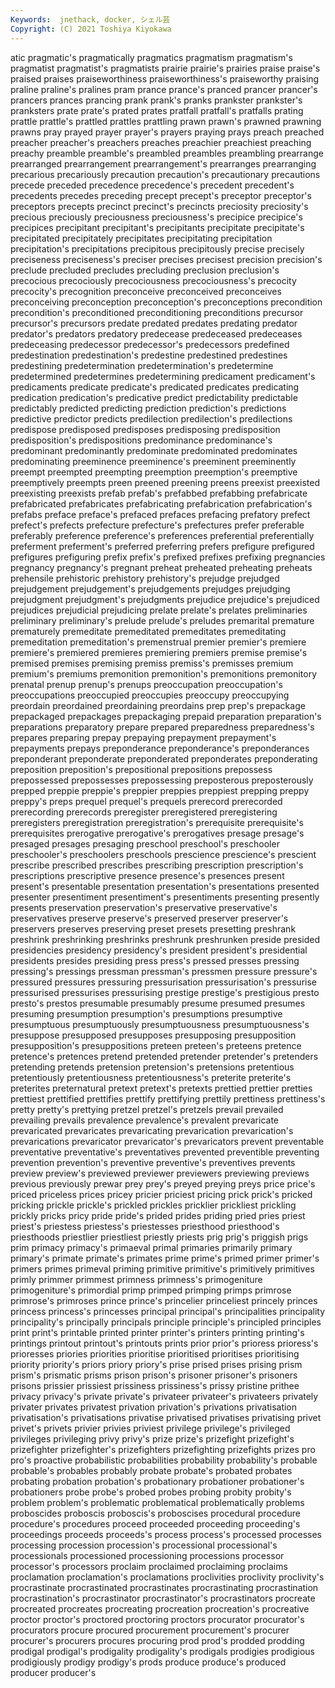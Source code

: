 ```yaml
---
Keywords:  jnethack, docker, シェル芸
Copyright: (C) 2021 Toshiya Kiyokawa
---
```

atic pragmatic's pragmatically pragmatics pragmatism pragmatism's pragmatist
pragmatist's pragmatists prairie prairie's prairies praise praise's praised praises praiseworthiness
praiseworthiness's praiseworthy praising praline praline's pralines pram prance prance's pranced
prancer prancer's prancers prances prancing prank prank's pranks prankster prankster's
pranksters prate prate's prated prates pratfall pratfall's pratfalls prating prattle
prattle's prattled prattles prattling prawn prawn's prawned prawning prawns pray
prayed prayer prayer's prayers praying prays preach preached preacher preacher's
preachers preaches preachier preachiest preaching preachy preamble preamble's preambled preambles
preambling prearrange prearranged prearrangement prearrangement's prearranges prearranging precarious precariously precaution
precaution's precautionary precautions precede preceded precedence precedence's precedent precedent's precedents
precedes preceding precept precept's preceptor preceptor's preceptors precepts precinct precinct's
precincts preciosity preciosity's precious preciously preciousness preciousness's precipice precipice's precipices
precipitant precipitant's precipitants precipitate precipitate's precipitated precipitately precipitates precipitating precipitation
precipitation's precipitations precipitous precipitously precise precisely preciseness preciseness's preciser precises
precisest precision precision's preclude precluded precludes precluding preclusion preclusion's precocious
precociously precociousness precociousness's precocity precocity's precognition preconceive preconceived preconceives preconceiving
preconception preconception's preconceptions precondition precondition's preconditioned preconditioning preconditions precursor precursor's
precursors predate predated predates predating predator predator's predators predatory predecease
predeceased predeceases predeceasing predecessor predecessor's predecessors predefined predestination predestination's predestine
predestined predestines predestining predetermination predetermination's predetermine predetermined predetermines predetermining predicament
predicament's predicaments predicate predicate's predicated predicates predicating predication predication's predicative
predict predictability predictable predictably predicted predicting prediction prediction's predictions predictive
predictor predicts predilection predilection's predilections predispose predisposed predisposes predisposing predisposition
predisposition's predispositions predominance predominance's predominant predominantly predominate predominated predominates predominating
preeminence preeminence's preeminent preeminently preempt preempted preempting preemption preemption's preemptive
preemptively preempts preen preened preening preens preexist preexisted preexisting preexists
prefab prefab's prefabbed prefabbing prefabricate prefabricated prefabricates prefabricating prefabrication prefabrication's
prefabs preface preface's prefaced prefaces prefacing prefatory prefect prefect's prefects
prefecture prefecture's prefectures prefer preferable preferably preference preference's preferences preferential
preferentially preferment preferment's preferred preferring prefers prefigure prefigured prefigures prefiguring
prefix prefix's prefixed prefixes prefixing pregnancies pregnancy pregnancy's pregnant preheat
preheated preheating preheats prehensile prehistoric prehistory prehistory's prejudge prejudged prejudgement
prejudgement's prejudgements prejudges prejudging prejudgment prejudgment's prejudgments prejudice prejudice's prejudiced
prejudices prejudicial prejudicing prelate prelate's prelates preliminaries preliminary preliminary's prelude
prelude's preludes premarital premature prematurely premeditate premeditated premeditates premeditating premeditation
premeditation's premenstrual premier premier's premiere premiere's premiered premieres premiering premiers
premise premise's premised premises premising premiss premiss's premisses premium premium's
premiums premonition premonition's premonitions premonitory prenatal prenup prenup's prenups preoccupation
preoccupation's preoccupations preoccupied preoccupies preoccupy preoccupying preordain preordained preordaining preordains
prep prep's prepackage prepackaged prepackages prepackaging prepaid preparation preparation's preparations
preparatory prepare prepared preparedness preparedness's prepares preparing prepay prepaying prepayment
prepayment's prepayments prepays preponderance preponderance's preponderances preponderant preponderate preponderated preponderates
preponderating preposition preposition's prepositional prepositions prepossess prepossessed prepossesses prepossessing preposterous
preposterously prepped preppie preppie's preppier preppies preppiest prepping preppy preppy's
preps prequel prequel's prequels prerecord prerecorded prerecording prerecords preregister preregistered
preregistering preregisters preregistration preregistration's prerequisite prerequisite's prerequisites prerogative prerogative's prerogatives
presage presage's presaged presages presaging preschool preschool's preschooler preschooler's preschoolers
preschools prescience prescience's prescient prescribe prescribed prescribes prescribing prescription prescription's
prescriptions prescriptive presence presence's presences present present's presentable presentation presentation's
presentations presented presenter presentiment presentiment's presentiments presenting presently presents preservation
preservation's preservative preservative's preservatives preserve preserve's preserved preserver preserver's preservers
preserves preserving preset presets presetting preshrank preshrink preshrinking preshrinks preshrunk
preshrunken preside presided presidencies presidency presidency's president president's presidential presidents
presides presiding press press's pressed presses pressing pressing's pressings pressman
pressman's pressmen pressure pressure's pressured pressures pressuring pressurisation pressurisation's pressurise
pressurised pressurises pressurising prestige prestige's prestigious presto presto's prestos presumable
presumably presume presumed presumes presuming presumption presumption's presumptions presumptive presumptuous
presumptuously presumptuousness presumptuousness's presuppose presupposed presupposes presupposing presupposition presupposition's presuppositions
preteen preteen's preteens pretence pretence's pretences pretend pretended pretender pretender's
pretenders pretending pretends pretension pretension's pretensions pretentious pretentiously pretentiousness pretentiousness's
preterite preterite's preterites preternatural pretext pretext's pretexts prettied prettier pretties
prettiest prettified prettifies prettify prettifying prettily prettiness prettiness's pretty pretty's
prettying pretzel pretzel's pretzels prevail prevailed prevailing prevails prevalence prevalence's
prevalent prevaricate prevaricated prevaricates prevaricating prevarication prevarication's prevarications prevaricator prevaricator's
prevaricators prevent preventable preventative preventative's preventatives prevented preventible preventing prevention
prevention's preventive preventive's preventives prevents preview preview's previewed previewer previewers
previewing previews previous previously prewar prey prey's preyed preying preys
price price's priced priceless prices pricey pricier priciest pricing prick
prick's pricked pricking prickle prickle's prickled prickles pricklier prickliest prickling
prickly pricks pricy pride pride's prided prides priding pried pries
priest priest's priestess priestess's priestesses priesthood priesthood's priesthoods priestlier priestliest
priestly priests prig prig's priggish prigs prim primacy primacy's primaeval
primal primaries primarily primary primary's primate primate's primates prime prime's
primed primer primer's primers primes primeval priming primitive primitive's primitively
primitives primly primmer primmest primness primness's primogeniture primogeniture's primordial primp
primped primping primps primrose primrose's primroses prince prince's princelier princeliest
princely princes princess princess's princesses principal principal's principalities principality principality's
principally principals principle principle's principled principles print print's printable printed
printer printer's printers printing printing's printings printout printout's printouts prints
prior prior's prioress prioress's prioresses priories priorities prioritise prioritised prioritises
prioritising priority priority's priors priory priory's prise prised prises prising
prism prism's prismatic prisms prison prison's prisoner prisoner's prisoners prisons
prissier prissiest prissiness prissiness's prissy pristine prithee privacy privacy's private
private's privateer privateer's privateers privately privater privates privatest privation privation's
privations privatisation privatisation's privatisations privatise privatised privatises privatising privet privet's
privets privier privies priviest privilege privilege's privileged privileges privileging privy
privy's prize prize's prizefight prizefight's prizefighter prizefighter's prizefighters prizefighting prizefights
prizes pro pro's proactive probabilistic probabilities probability probability's probable probable's
probables probably probate probate's probated probates probating probation probation's probationary
probationer probationer's probationers probe probe's probed probes probing probity probity's
problem problem's problematic problematical problematically problems proboscides proboscis proboscis's proboscises
procedural procedure procedure's procedures proceed proceeded proceeding proceeding's proceedings proceeds
proceeds's process process's processed processes processing procession procession's processional processional's
processionals processioned processioning processions processor processor's processors proclaim proclaimed proclaiming
proclaims proclamation proclamation's proclamations proclivities proclivity proclivity's procrastinate procrastinated procrastinates
procrastinating procrastination procrastination's procrastinator procrastinator's procrastinators procreate procreated procreates procreating
procreation procreation's procreative proctor proctor's proctored proctoring proctors procurator procurator's
procurators procure procured procurement procurement's procurer procurer's procurers procures procuring
prod prod's prodded prodding prodigal prodigal's prodigality prodigality's prodigals prodigies
prodigious prodigiously prodigy prodigy's prods produce produce's produced producer producer's
